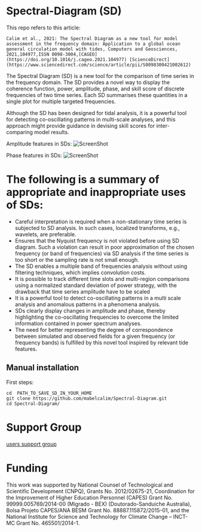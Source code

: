 # Spectral-Diagram (SD)

This repo refers to this article:

    Calim et al., 2021: The Spectral Diagram as a new tool for model assessment in the frequency domain: Application to a global ocean general circulation model with tides, Computers and Geosciences, 2021,104977,ISSN 0098-3004,[CAGEO](https://doi.org/10.1016/j.cageo.2021.104977) [ScienceDirect](https://www.sciencedirect.com/science/article/pii/S0098300421002612)

 The Spectral Diagram (SD) is a new tool for the comparison of time series in the frequency domain. The SD provides a novel way to display the coherence function, power, amplitude, phase, and skill score of discrete frequencies of two time series. Each SD summarises these quantities in a single plot for multiple targeted frequencies.

Although the SD has been designed for tidal analysis, it is a powerful tool for detecting co-oscillating patterns in multi-scale analyses, and this approach might provide guidance in devising skill scores for inter-comparing model results.

Amplitude features in SDs:
    ![ScreenShot](https://github.com/mabelcalim/Spectral-Diagram/blob/main/figs/amp_explain.png)

Phase features in SDs:
    ![ScreenShot](https://github.com/mabelcalim/Spectral-Diagram/blob/main/figs/phase_explain.png)

# The following is a summary of appropriate and inappropriate uses of SDs:
  * Careful interpretation is required when a non-stationary time series is subjected to SD analysis. In such cases, localized transforms, e.g., wavelets, are preferable.
  * Ensures that the Nyquist frequency is not violated before using SD diagram. Such a violation can result in poor approximation of the chosen frequency (or band of frequencies) via SD analysis if the time series is too short or the sampling rate is not small enough.
  * The SD enables a multiple band of frequencies analysis without using filtering techniques, which implies convolution costs.
  * It is possible to track different time slots and multi-region comparisons using a normalized standard deviation of power strategy, with the drawback that  time series amplitude have to be scaled
  * It is a powerful tool to detect co-oscillating patterns in a multi scale analysis and anomalous patterns in a phenomena analysis.
  * SDs clearly display changes in amplitude and phase, thereby highlighting the co-oscillating frequencies to overcome the limited information contained in power spectrum analyses.
  * The need for better representing the degree of correspondence between simulated and observed fields for a given frequency (or frequency bands) is fulfilled by this novel tool inspired by relevant tide features.

Manual installation
-------------------
First steps:

    cd  PATH_TO_SAVE_SD_IN_YOUR_HOME
    git clone https://github.com/mabelcalim/Spectral-Diagram.git
    cd Spectral-Diagram/


Support Group
==============

[users support group](https://groups.google.com/g/spectral-diagram)


Funding
==============
 This work was supported by National Counsel of Technological and Scientific Development (CNPQ), Grants No. 2012/02675-21, Coordination for the Improvement of Higher Education Personnel (CAPES) Grant No. 99999.005769/2014-00 (Migrado - BEX) (Doutorado-Sanduiche Australia), Bolsa Projeto CAPES/ANA BESM Grant No. 88887.115872/2015-01, and the National Institute for Science and Technology for Climate Change – INCT-MC Grant No. 465501/2014-1.
